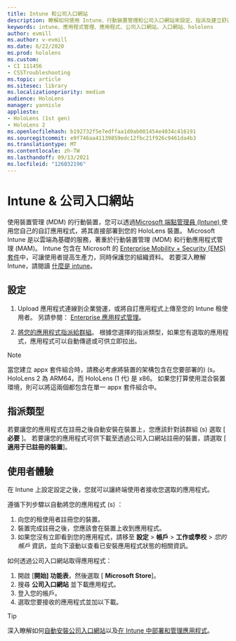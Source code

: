 ```yaml
---
title: Intune 和公司入口網站
description: 瞭解如何使用 Intune、行動裝置管理和公司入口網站來設定、指派及建立舒適的使用者體驗。
keywords: intune、應用程式管理、應用程式、公司入口網站、入口網站、hololens
author: evmill
ms.author: v-evmill
ms.date: 6/22/2020
ms.prod: hololens
ms.custom:
- CI 111456
- CSSTroubleshooting
ms.topic: article
ms.sitesec: library
ms.localizationpriority: medium
audience: HoloLens
manager: yannisle
appliesto:
- HoloLens (1st gen)
- HoloLens 2
ms.openlocfilehash: b192732f5e7edffaa1d0ab081454e4034c416191
ms.sourcegitcommit: e9f746aa41139859edc12fbc21f926c9461da4b3
ms.translationtype: MT
ms.contentlocale: zh-TW
ms.lasthandoff: 09/13/2021
ms.locfileid: "126032196"
---
```

# <a name="intune--company-portal"></a>Intune & 公司入口網站

使用裝置管理 (MDM) 的行動裝置，您可以透過[Microsoft 端點管理員 (Intune) ](/intune/windows-holographic-for-business)使用您自己的自訂應用程式，將其直接部署到您的 HoloLens 裝置。 Microsoft Intune 是以雲端為基礎的服務，著重於行動裝置管理 (MDM) 和行動應用程式管理 (MAM)。 Intune 包含在 Microsoft 的 [Enterprise Mobility + Security (EMS) 套件](https://www.microsoft.com/microsoft-365/enterprise-mobility-security)中，可讓使用者提高生產力，同時保護您的組織資料。 若要深入瞭解 Intune，請閱讀 [什麼是 intune](/mem/intune/fundamentals/what-is-intune)。

## <a name="setup"></a>設定

1. Upload 應用程式連線到企業營運，或將自訂應用程式上傳至您的 Intune 租使用者。 另請參閱： [Enterprise 應用程式管理](/windows/client-management/mdm/enterprise-app-management)。

2. [將您的應用程式指派給群組](/mem/intune/apps/apps-deploy)。 根據您選擇的指派類型，如果您有選取的應用程式，應用程式可以自動傳遞或可供立即拉出。

> [!NOTE]
> 當您建立 appx 套件組合時，請務必考慮將裝置的架構包含在您要部署的)  (s。 HoloLens 2 為 ARM64，而 HoloLens (1 代) 是 x86。 如果您打算使用混合裝置環境，則可以將這兩個都包含在單一 appx 套件組合中。

## <a name="assignment-types"></a>指派類型

若要讓您的應用程式在註冊之後自動安裝在裝置上，您應該針對該群組 (s) 選取 [ **必要** ]。
若要讓您的應用程式可供下載至透過公司入口網站註冊的裝置，請選取 [ **適用于已註冊的裝置**]。

## <a name="end-user-experience"></a>使用者體驗

在 Intune 上設定設定之後，您就可以讓終端使用者接收您選取的應用程式。

遵循下列步驟以自動將您的應用程式 (s) ：

1. 向您的租使用者註冊您的裝置。
2. 裝置完成註冊之後，您應該會在裝置上收到應用程式。
3. 如果您沒有立即看到您的應用程式，請移至 **設定**  >  **帳戶**  >  **工作或學校**  >  *您的帳戶* 資訊，並向下滾動以查看已安裝應用程式狀態的相關資訊。

如何透過公司入口網站取得應用程式：

1. 開啟 [**開始] 功能表**，然後選取 [ **Microsoft Store**]。
2. 搜尋 **公司入口網站** 並下載應用程式。
3. 登入您的帳戶。
4. 選取您要接收的應用程式並加以下載。

> [!Tip]
> 深入瞭解如何[自動安裝公司入口網站](/mem/intune/apps/company-portal-app)以及[在 Intune 中部署和管理應用程式](/mem/intune/fundamentals/windows-holographic-for-business#deploy-and-manage-apps)。
